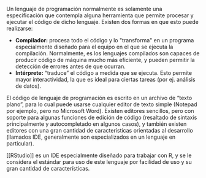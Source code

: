 Un lenguaje de programación normalmente es solamente una especificación que contempla alguna herramienta que permite procesar y ejecutar el código de dicho lenguaje. Existen dos formas en que esto puede realizarse:
- **Compilador:** procesa todo el código y lo "transforma" en un programa especialmente diseñado para el equipo en el que se ejecuta la compilación. Normalmente, es los lenguajes compilados son capaces de producir código de máquina mucho más eficiente, y pueden permitir la detección de errores antes de que ocurran.
- **Intérprete:** “traduce” el código a medida que se ejecuta. Esto permite mayor interactividad, la que es ideal para ciertas tareas (por ej. análisis de datos).

El código de lenguaje de programación es escrito en un archivo de “texto plano”, para lo cual puede usarse cualquier editor de texto simple (Notepad por ejemplo, pero no Microsoft Word). Existen editores sencillos, pero con soporte para algunas funciones de edición de código (resaltado de sintaxis principalmente y autocompletado en algunos casos), y también existen editores con una gran cantidad de características orientadas al desarrollo (llamados IDE, generalmente son especializados en un lenguaje en particular).

[[RStudio]] es un IDE especialmente diseñado para trabajar con R, y se le considera el estándar para uso de este lenguaje por facilidad de uso y su gran cantidad de características.